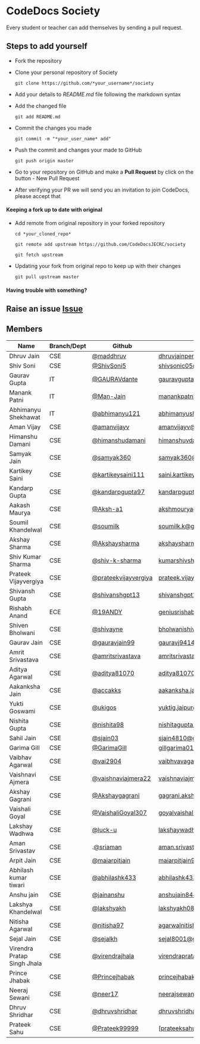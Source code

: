 
# CodeDocs Society
Every student or teacher can add themselves by sending a pull request.
## Steps to add yourself
- Fork the repository
- Clone your personal repository of Society

  `git clone https://github.com/*your_username*/society`
- Add your details to *README.md* file following the markdown syntax
- Add the changed file

  `git add README.md`
- Commit the changes you made

  `git commit -m "*your_user_name* add"`
- Push the commit and changes your made to GitHub

  `git push origin master`
- Go to your repository on GitHub and make a **Pull Request** by click on the button - New Pull Request
- After verifying your PR we will send you an invitation to join CodeDocs, please accept that

#### Keeping a fork up to date with original
- Add remote from original repository in your forked repository

  `cd *your_cloned_repo*`

  `git remote add upstream https://github.com/CodeDocsJECRC/society`

  `git fetch upstream`

- Updating your fork from original repo to keep up with their changes

  `git pull upstream master`

#### Having trouble with something?
Raise an issue [Issue](https://github.com/CodeDocsJECRC/society/issues/new)
-----
## Members

| Name | Branch/Dept | Github | Email |
| ----- | ------ | ----- | ----- |
| Dhruv Jain | CSE | [@maddhruv](https://github.com/maddhruv) | [dhruvjainpenny@gmail.com](mailto:dhruvjainpenny@gmail.com) |
| Shiv Soni  | CSE | [@ShivSoni5](https://github.com/ShivSoni5)| [shivsonic05@gmail.com](mailto:shivsonic05@gmail.com) |
| Gaurav Gupta  | IT | [@GAURAVdante](https://github.com/GAURAVdante)| [gauravguptahappy97@gmail.com](mailto:gauravguptahappy97@gmail.com) |
| Manank Patni | IT | [@Man-Jain](https://github.com/Man-Jain) | [manankpatni@gmail.com](mailto:manankpatni@gmail.com) |
| Abhimanyu Shekhawat | IT | [@abhimanyu121](https://github.com/abhimanyu121) | [abhimanyushekhawat17.as@gmail.com](mailto:abhimanyushekhawat17.as@gmail.com) |
| Aman Vijay | CSE | [@amanvijayv](https://github.com/amanvijayv) | [amanvijayv@gmail.com](mailto:amanvijayv@gmail.com) |
| Himanshu Damani | CSE | [@himanshudamani](https://github.com/himanshudamani) | [himanshuvdamani@gmail.com](mailto:himanshuvdamani@gmail.com) |
| Samyak Jain | CSE | [@samyak360](https://github.com/samyak360) | [samyak360@gmail.com](mailto:samyak360@gmail.com) |
| Kartikey Saini | CSE | [@kartikeysaini111](https://github.com/kartikeysaini111) | [saini.kartikey111@gmail.com](mailto:saini.kartikey111@gmail.com) |
| Kandarp Gupta | CSE | [@kandarpgupta97](https://github.com/kandarpgupta97) | [kandarpgupta97@gmail.com](mailto:kandarpgupta97@gmail.com) |
| Aakash Maurya | CSE | [@Aksh-a1](https://github.com/Aksh-a1) | [akshmourya@gmail.com](mailto:akshmourya@gmail.com) |
| Soumil Khandelwal | CSE | [@soumilk](https://github.com/soumilk) | [soumilk.k@gmail.com](mailto:soumilk.k@gmail.com) | 
| Akshay Sharma | CSE | [@Akshaysharma](https://github.com/akshaysharma2277) | [akshaysharma2277@gmail.com](mailto:akshaysharma2277@gmail.com) |
| Shiv Kumar Sharma | CSE | [@shiv-k-sharma](https://github.com/shiv-k-sharma) | [kumarshivsharma12@gmail.com](mailto:kumarshivsharma12@gmail.com) |
| Prateek Vijayvergiya| CSE | [@prateekvijayvergiya](https://github.com/prateekvijayvergiya) | [prateek.vijayudr27@gmail.com](mailto:prateek.vijayudr27@gmail.com) |
| Shivansh Gupta | CSE | [@shivanshgpt13](https://github.com/shivanshgpt13) | [shivanshgpt13@gmail.com](mailto:shivanshgpt13@gmail.com) |
| Rishabh Anand | ECE | [@19ANDY](https://github.com/19ANDY)| [geniusrishabhanand@gmail.com](mailto:geniusrishabhanand@gmail.com)|
| Shiven Bholwani | CSE | [@shivayne](https://github.com/shivayne)| [bholwanishiven@gmail.com](mailto:bholwanishiven@gmail.com)|
| Gaurav Jain | CSE | [@gauravjain99](https://github.com/gauravjain99) | [gauravj9414@gmail.com](mailto:gauravj9414@gmail.com)
| Amrit Srivastava | CSE | [@amritsrivastava](https://github.com/amritsrivastava)| [amritsrivastava.2cse20@jecrc.ac.in](mailto:amritsrivastava.2cse20@jecrc.ac.in)|
| Aditya Agarwal | CSE | [@aditya81070](https://github.com/aditya81070)| [aditya81070@gmail.com](mailto:aditya81070@gmail.com)|
| Aakanksha Jain | CSE | [@accakks](https://github.com/accakks)| [aakanksha.jain8@gmail.com](mailto:aakanksha.jain8@gmail.com)|
| Yukti Goswami | CSE | [@ukigos](https://github.com/ukigos) | [yuktig.jaipur@gmail.com](mailto:yuktig.jaipur@gmail.com)|
| Nishita Gupta | CSE | [@nishita98](https://github.com/nishita98) | [nishitagupta.cse20@jecrc.ac.in](mailto:nishitagupta.cse20@jecrc.ac.in)|
| Sahil Jain | CSE | [@sjain03](https://github.com/sjain03) | [sjain4810@gmail.com](mailto:sjain4810@gmail.com) |
| Garima Gill | CSE | [@GarimaGill](https://github.com/GarimaGill) | [gillgarima01@gmail.com](mailto:gillgarima01@gmail.com)| 
|Vaibhav Agarwal |CSE | [@vai2904](http://github.com/vai2904) |[vaibhvavagarwal.946@gmail.com](mailto:vaibhavagarwal.946@gmail.com) |
| Vaishnavi Ajmera | CSE | [@vaishnaviajmera22](https://github.com/vaishnaviajmera22) | [vaishnaviajmera22@gmail.com](mailto:vaishnaviajmera22@gmail.com)|
| Akshay Gagrani | CSE | [@Akshaygagrani](https://github.com/Akshaygagrani) | [gagrani.akshay@gmail.com](mailto:gagrani.akshay@gmail.com)|
| Vaishali Goyal | CSE | [@VaishaliGoyal307](https://github.com/VaishaliGoyal307/society.git) | [goyalvaishali307@gmail.com](mailto:goyalvaishali307@gmail.com)|
| Lakshay Wadhwa | CSE | [@luck-u](https://github.com/luck-u) | [lakshaywadhwa001@gmail.com](mailto.lakshaywadhwa001@gmail.com)|
|Aman Srivastav| CSE | .[@sriaman](https://github.com/sriaman) | [aman.srivastavmau@gmail.com](mailto:aman.srivastavmau@gmail.com)|
| Arpit Jain | CSE | [@maiarpitjain](https://github.com/maiarpitjain) | [maiarpitjain94@gmail.com](mailto:maiarpitjain94@gmail.com)|
| Abhilash kumar tiwari | CSE | [@abhilashk433](https://github.com/abhilashk433/society.git) | [abhilashk433@gmail.com](mailto:abhilashk433@gmail.com)|
| Anshu jain | CSE | [@jainanshu](https://github.com/jainanshu) | [anshujain8441@gmail.com](mailto:anshujain8441@gmail.com)|
| Lakshya Khandelwal | CSE | [@lakshyakh](https://github.com/lakshyakh) | [lakshyakh08@gmail.com](mailto:lakshyakh08@gmail.com)| 
| Nitisha Agarwal | CSE | [@nitisha97](https://github.com/nitisha97) | [agarwalnitisha1997@gmail.com](mailto:agarwalnitisha1997@gmail.com)|
| Sejal Jain | CSE | [@sejalkh](https://github.com/sejalkh) | [sejal8001@gmail.com](mailto:sejal8001@gmail.com)|
| Virendra Pratap Singh Jhala | CSE | [@virendrajhala](https://github.com/virendrajhala) | [virendrapratapsinghjhala@gmail.com](mailto:virendrapratapsinghjhala@gmail.com) |
| Prince Jhabak | CSE | [@Princejhabak](https://github.com/Princejhabak) | [princejhabak.cse20@jecrc.ac.in](mailto:princejhabak.cse20@jecrc.ac.in) |
| Neeraj Sewani | CSE | [@neer17](https://github.com/neer17) | [neerajsewanisrt8@gmail.com](mailto:neerajsewanisrt8@gmail.com) |
| Dhruv Shridhar | CSE | [@dhruvshridhar](https://github.com/dhruvshridhar) | [dhruvshridhar@gmail.com](mailto:dhruvshridhar@gmail.com) |
| Prateek Sahu | CSE | [@Prateek99999](https://github.com/Prateek99999) | [prateeksahu.cse20@jecrc.ac.in]
